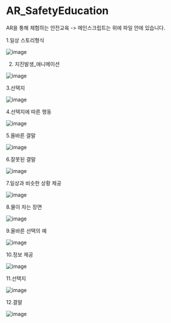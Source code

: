 # AR_SafetyEducation
 
AR을 통해 체험하는 안전교육 
  -> 메인스크립트는 위에 파일 안에 있습니다.


1.일상 스토리형식

![image](https://user-images.githubusercontent.com/48191157/71573865-505ac180-2b29-11ea-8813-b1a803a73711.png)

2. 지진발생_애니메이션

![image](https://user-images.githubusercontent.com/48191157/71573871-551f7580-2b29-11ea-8023-6a739fd887c8.png)

3.선택지

![image](https://user-images.githubusercontent.com/48191157/71573873-59e42980-2b29-11ea-9a2d-076936134efd.png)

4.선택지에 따른 행동

![image](https://user-images.githubusercontent.com/48191157/71573875-6072a100-2b29-11ea-80d2-e41af21833f9.png)

5.올바른 결말

![image](https://user-images.githubusercontent.com/48191157/71573881-649ebe80-2b29-11ea-8d40-d4a2e7a196d2.png)

6.잘못된 결말

![image](https://user-images.githubusercontent.com/48191157/71573890-68cadc00-2b29-11ea-88d4-952b359c49e4.png)

7.일상과 비슷한 상황 제공

![image](https://user-images.githubusercontent.com/48191157/71573900-6cf6f980-2b29-11ea-93fb-7a28616a874c.png)

8.물이 차는 장면

![image](https://user-images.githubusercontent.com/48191157/71573903-708a8080-2b29-11ea-94c2-9ab74d21dcfa.png)

9.올바른 선택의 예

![image](https://user-images.githubusercontent.com/48191157/71573907-75e7cb00-2b29-11ea-8458-67efe72b7b63.png)

10.정보 제공

![image](https://user-images.githubusercontent.com/48191157/71573911-7bddac00-2b29-11ea-80a6-6c2988e79548.png)

11.선택지

![image](https://user-images.githubusercontent.com/48191157/71573912-7f713300-2b29-11ea-8181-cc117a896a4f.png)

12.결말

![image](https://user-images.githubusercontent.com/48191157/71573917-839d5080-2b29-11ea-9b93-bd0aca892871.png)
